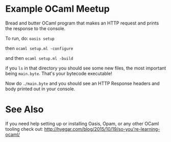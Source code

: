# Example OCaml Meetup
Bread and butter OCaml program that makes an HTTP request and prints the response to the console.

To run, do:
`oasis setup`

then
`ocaml setup.ml -configure`

and then
`ocaml setup.ml -build`

if you `ls` in that directory you should see some new files, 
the most important being `main.byte`. That's your bytecode executable!

Now do
`./main.byte`
and you should see an HTTP Response headers and body printed out in your console.

# See Also

If you need help setting up or installing Oasis, Opam, or any other OCaml tooling check out: 
http://hyegar.com/blog/2015/10/19/so-you're-learning-ocaml/
